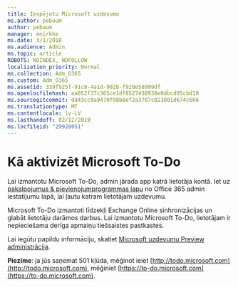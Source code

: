 ```yaml
---
title: Iespējotu Microsoft uzdevumu
ms.author: pebaum
author: pebaum
manager: mnirkhe
ms.date: 3/1/2018
ms.audience: Admin
ms.topic: article
ROBOTS: NOINDEX, NOFOLLOW
localization_priority: Normal
ms.collection: Adm_O365
ms.custom: Adm_O365
ms.assetid: 339f925f-91c8-4a1d-902b-f920e58999df
ms.openlocfilehash: aa852f37c365ce1df8527438938e0dbcd95cbd19
ms.sourcegitcommit: dd43cc0a9470f98b8ef2a3787c823801d674c666
ms.translationtype: MT
ms.contentlocale: lv-LV
ms.lasthandoff: 02/12/2019
ms.locfileid: "29928051"
---
```

# <a name="how-to-enable-microsoft-to-do"></a>Kā aktivizēt Microsoft To-Do

Lai izmantotu Microsoft To-Do, admin jārada app katrā lietotāja kontā. Iet uz [pakalpojumus &amp; pievienojumprogrammas lapu](https://portal.office.com/adminportal/home#/Settings/ServicesAndAddIns) no Office 365 admin iestatījumu lapā, lai ļautu katram lietotājam uzdevumu. 
  
Microsoft To-Do izmantoti līdzekļi Exchange Online sinhronizācijas un glabāt lietotāju darāmos darbus. Lai izmantotu Microsoft To-Do, lietotājam ir nepieciešama derīga apmaiņu tiešsaistes pastkastes.
  
Lai iegūtu papildu informāciju, skatiet [Microsoft uzdevumu Preview administrācija](https://support.office.com/article/490c1a8c-2333-4952-8125-841afadb9620.aspx).
  
 **Piezīme**: ja jūs saņemat 501 kļūda, mēģinot ieiet [http://todo.microsoft.com](http://todo.microsoft.com), mēģiniet [https://to-do.microsoft.com](https://to-do.microsoft.com).
  

